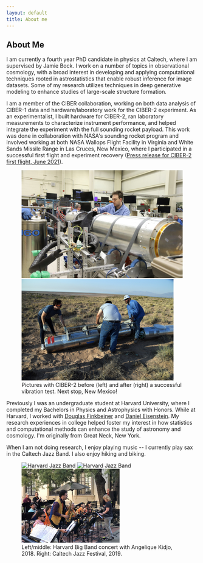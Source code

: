 ```yaml
---
layout: default
title: About me
---
```

<div class="text-left">
<h2 class="post-title">About Me</h2>
<p>
I am currently a fourth year PhD candidate in physics at Caltech, where I am supervised by Jamie Bock. I work on a number of topics in observational cosmology, with a broad interest in developing and applying computational techniques rooted in astrostatistics that enable robust inference for image datasets. Some of my research utilizes techniques in deep generative modeling to enhance studies of large-scale structure formation. 
  
I am a member of the CIBER collaboration, working on both data analysis of CIBER-1 data and hardware/laboratory work for the CIBER-2 experiment. As an experimentalist, I built hardware for CIBER-2, ran laboratory measurements to characterize instrument performance, and helped integrate the experiment with the full sounding rocket payload. This work was done in collaboration with NASA's sounding rocket program and involved working at both NASA Wallops Flight Facility in Virginia and White Sands Missile Range in Las Cruces, New Mexico, where I participated in a successful first flight and experiment recovery (<a href ="https://www.nasa.gov/feature/goddard/2021/rocket-team-to-discern-if-our-star-count-should-go-way-up">Press release for CIBER-2 first flight, June 2021</a>).
  
<div class="text-center">
<p align="center">
  <figure>
  <img src="/img/richard_wallops.jpeg" width="450" alt="Wallops pre vibe" />
  <img src="/img/wsmr_recovery_1.jpeg" width="400" alt="Wallops post vibe" />
   <figcaption>
      Pictures with CIBER-2 before (left) and after (right) a successful vibration test.  Next stop, New Mexico!
    </figcaption>
  </figure>
</p>
</div>  
  
Previously I was an undergraduate student at Harvard University, where I completed my Bachelors in Physics and Astrophysics with Honors. While at Harvard, I worked with <a href="https://faun.rc.fas.harvard.edu/nebel/dfink//">Douglas Finkbeiner</a> and <a href="https://scholar.harvard.edu/deisenstein/home">Daniel Eisenstein</a>. My research experiences in college helped foster my interest in how statistics and computational methods can enhance the study of astronomy and cosmology. I'm originally from Great Neck, New York.  
</p>
  
 
<p>
  When I am not doing research, I enjoy playing music -- I currently play sax in the Caltech Jazz Band. I also enjoy hiking and biking.
 </p>
</div>
<div class="text-center">
<p align="center">
  <figure>
  <img src="/img/band_photo.JPG" width="290" alt="Harvard Jazz Band" />
  <img src="/img/angelique_kidjo_concert.JPG" width="290" alt="Harvard Jazz Band" />
   <img src='/img/caltech_jazz.jpg' width="258" alt="Playing at the Caltech Jazz Festival" />


   <figcaption>
      Left/middle: Harvard Big Band concert with Angelique Kidjo, 2018. Right: Caltech Jazz Festival, 2019.
    </figcaption>
  </figure>
</p>
</div>

